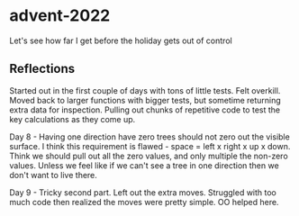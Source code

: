 # advent-2022
Let's see how far I get before the holiday gets out of control

## Reflections

Started out in the first couple of days with tons of little tests.  Felt overkill.
Moved back to larger functions with bigger tests, but sometime returning extra data for inspection.
Pulling out chunks of repetitive code to test the key calculations as they come up.  

Day 8 - Having one direction have zero trees should not zero out the visible surface.  I think this requirement is flawed - space = left x right x up x down.  Think we should pull out all the zero values, and only multiple the non-zero values.  Unless we feel like if we can't see a tree in one direction then we don't want to live there.

Day 9 - Tricky second part.  Left out the extra moves.  Struggled with too much code then realized the moves were pretty simple.  OO helped here.